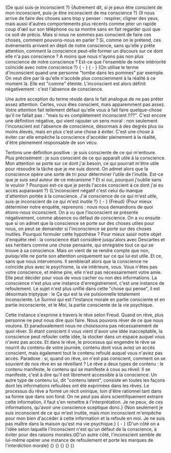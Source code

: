 {De quoi suis-je inconscient ?}
{Autrement dit, si je peux être conscient de mon inconscient, puis-je être inconscient de ma conscience ?}
{Il nous arrive de faire des choses sans trop y penser : respirer, cligner des yeux, mais aussi d'autres comportements plus récents comme jeter un rapide coup d'œil sur son téléphone ou sa montre sans en fait regarder quoi que ce soit de précis. Mais si nous ne sommes pas conscient de faire ces choses, comment pouvons-nous en parler ? Si, comme on le prétend, ces événements arrivent en dépit de notre conscience, sans qu'elle y prête attention, comment la conscience peut-elle former un discours sur ce dont elle n'a pas conscience ? À moins que nous n'ayons pas non plus conscience de notre conscience ? Est-ce que l'ensemble de notre intériorité coïncide avec notre conscience ?}
{ - }
{ - }
{On utilise le terme d'inconscient quand une personne "tombe dans les pommes" par exemple. On veut dire par là qu'elle n'accède plus consciemment à la réalité à ce moment là. Elle est "comme" éteinte. L'inconscient est alors définit négativement : c'est l'absence de conscience.

Une autre acception du terme réside dans le fait analogue de ne pas prêter assez attention. Certes, vous êtes conscient, mais apparemment pas assez. Votre attention fait tellement défaut qu'elle vous à fait faire quelque-chose qu'il ne fallait pas : "mais tu es complètement inconscient !!??". C'est encore une définition négative, qui vient rajouter un sens moral : non seulement l'inconscient est l'absence de conscience, désormais à des degrés plus ou moins élevés, mais en plus c'est une chose à éviter. C'est une chose à éviter car elle empêche la conscience d'accéder pleinement à la réalité, d'être pleinement responsable de son vécu.

Tentons une définition positive : je suis consciente de ce qui m'entoure. Plus précisément : je suis conscient de ce qui apparaît utile à la conscience. Mon attention se porte sur ce dont j'ai besoin, ce qui pourrait m'être utile pour résoudre la tâche que je me suis donné. On admet alors que la conscience opère une sorte de tri pour déterminer l'utile de l'inutile. Est-ce que je suis seul auteur de ce mécanisme ? Et si oui, pourquoi j'oublie sans le vouloir ? Pourquoi est-ce que je perds l'accès conscient à ce dont j'ai eu accès auparavant ?}
{L'inconscient négatif c'est celui du manque d'attention portée à la conscience. J'ai conscience de ce qui m'est utile, suis-je inconscient de ce qui m'est inutile ?}
{ - }
{Freud}
{Pour mieux déterminer notre enquête, reprenons : nous nous demandions de quoi étions-nous inconscient. On a vu que l'inconscient se présente négativement, comme absence ou défaut de conscience. On a vu ensuite que si on admet que la conscience se porte sur des choses utiles pour nous, on peut se demander si l'inconscience se porte sur des choses inutiles. Pourquoi formuler cette hypothèse ? Pour mieux saisir notre objet d'enquête réel : la conscience était considéré jusqu'alors avec Descartes et ses héritiers comme une chose pensante, qui enregistre tout ce qui se trouve à sa conscience. Mais on vient de se rendre compte que non, puisqu'elle ne porte son attention uniquement sur ce qui lui est utile. Et ce, sans que nous intervenons. Il semblerait alors que la conscience ne coïncide plus avec le psychisme, la vie intérieure, vous. Vous n'êtes pas votre conscience, et même pire, elle n'est pas nécessairement votre amie. Elle peut décider pour vous de vous cacher ou non des informations. La conscience n'est plus une instance d'enregistrement, c'est une instance de refoulement. Le sujet n'est plus unifié dans cette "chose qui pense", il est désormais triptyque : le Ça qui est la vie pulsionnelle totalement inconsciente. Le Surmoi qui est l'instance morale en partie consciente et en partie inconsciente, et le Moi, la partie consciente de la vie psychique. 


Cette instance s'exprime à travers le rêve selon Freud. Quand on rêve, plus personne ne peut nous dire quoi faire. Nous pouvons rêver de ce que nous voulons. Et paradoxalement nous ne choisissons pas nécessairement de quoi rêver. Si étant conscient il vous vient d'avoir une idée inacceptable, la conscience peut refouler cette idée, la stocker dans un espace auquel vous n'avez pas accès. Et dans le rêve, le processus qui engendre le rêve se nourrit du contenu de votre journée, contenu dont vous aviez un accès conscient, mais également tout le contenu refoulé auquel vous n'aviez pas accès. Paradoxe : si, quand on rêve, on n'est pas conscient, comment on se souvient de nos rêve en se réveillant ? Le rêve a deux types de contenu : le contenu manifeste, le contenu qui se manifeste à cous au réveil. Il se manifeste, c'est à dire qu'il est librement accessible à la conscience. Un autre type de contenu lui, dit "contenu latent", consiste en toutes les façons dont les informations refoulées ont été exprimées dans les rêves. Le processus du rêve a formé un récit onirique, loin d'être rationnel tant dans sa forme que dans son fond. On ne peut pas alors scientifquement extraire cette information, il faut s'en remettre à l'interprétation. Je ne peux, de ces informations, qu'avoir une conscience sceptique donc.}
{Non seulement je suis inconscient de ce qui m'est inutile, mais mon inconscient m'empêche pour mon bien d'accéder à cette information et la refoule en moi. Je ne suis pas maître dans la maison qu'est ma vie psychique.}
{ - }
{D'un côté on a l'idée selon laquelle l'inconscient n'est qu'un défaut de la conscience, à éviter pour des raisons morales.¤D'un autre côté, l'inconscient semble de lui-même opérer une instance de refoulement et porte les marques de l'interdiction morale}
{}
{}
{}
{}
{}